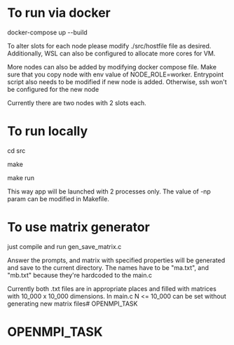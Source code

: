 # To run via docker
docker-compose up --build

To alter slots for each node please modify ./src/hostfile file as desired. Additionally, WSL can also be configured to allocate more cores for VM.

More nodes can also be added by modifying docker compose file. Make sure that you copy node with env value of NODE_ROLE=worker. Entrypoint script also needs to be modified if new node is added. Otherwise, ssh won't be configured for the new node 

Currently there are two nodes with 2 slots each.

# To run locally
cd src

make

make run

This way app will be launched with 2 processes only. The value of -np param can be modified in Makefile.

# To use matrix generator
just compile and run gen_save_matrix.c

Answer the prompts, and matrix with specified properties will be generated and save to the current directory. The names have to be "ma.txt", and "mb.txt" because they're hardcoded to the main.c

Currently both .txt files are in appropriate places and filled with matrices with 10_000 x 10_000 dimensions. In main.c N <= 10_000 can be set without generating new matrix files# OPENMPI_TASK
# OPENMPI_TASK
